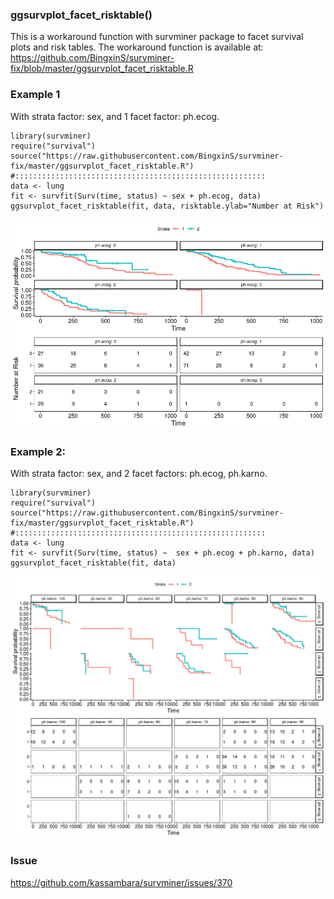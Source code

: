 
### ggsurvplot_facet_risktable()

This is a workaround function with survminer package to facet survival plots and risk tables.
The workaround function is available at:
https://github.com/BingxinS/survminer-fix/blob/master/ggsurvplot_facet_risktable.R

### Example 1
With strata factor: sex, and 
1 facet factor: ph.ecog.
```{r}
library(survminer)
require("survival")
source("https://raw.githubusercontent.com/BingxinS/survminer-fix/master/ggsurvplot_facet_risktable.R")
#::::::::::::::::::::::::::::::::::::::::::::::::::::::::
data <- lung
fit <- survfit(Surv(time, status) ~ sex + ph.ecog, data)
ggsurvplot_facet_risktable(fit, data, risktable.ylab="Number at Risk")
```
![Image of Yaktocat](https://raw.githubusercontent.com/BingxinS/survminer-fix/master/issue-fig/ggsurvplot_facet_risktable_example1.png)

### Example 2:
With strata factor: sex, and 
2 facet factors: ph.ecog, ph.karno.
```{r}
library(survminer)
require("survival")
source("https://raw.githubusercontent.com/BingxinS/survminer-fix/master/ggsurvplot_facet_risktable.R")
#::::::::::::::::::::::::::::::::::::::::::::::::::::::::
data <- lung
fit <- survfit(Surv(time, status) ~  sex + ph.ecog + ph.karno, data)
ggsurvplot_facet_risktable(fit, data)
```
![Image of Yaktocat](https://raw.githubusercontent.com/BingxinS/survminer-fix/master/issue-fig/ggsurvplot_facet_risktable_example2.png)


### Issue
https://github.com/kassambara/survminer/issues/370 
